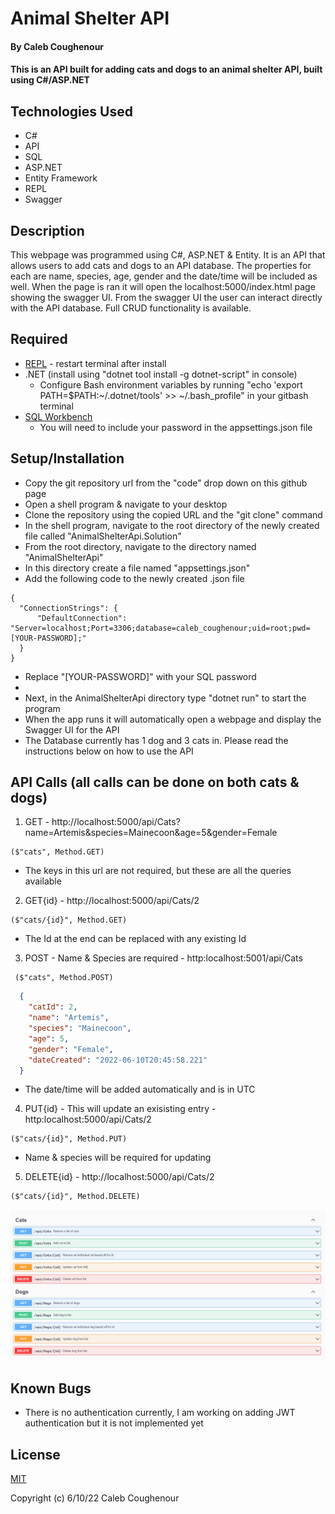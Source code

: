 # Animal Shelter API

#### By Caleb Coughenour

#### This is an API built for adding cats and dogs to an animal shelter API, built using C#/ASP.NET

## Technologies Used

* C#
* API
* SQL
* ASP.NET
* Entity Framework
* REPL
* Swagger

## Description

 This webpage was programmed using C#, ASP.NET & Entity. It is an API that allows users to add cats and dogs to an API database. The properties for each are name, species, age, gender and the date/time will be included as well. When the page is ran it will open the localhost:5000/index.html page showing the swagger UI. From the swagger UI the user can interact directly with the API database. Full CRUD functionality is available.

 ## Required

* [REPL](https://dotnet.microsoft.com/en-us/download/dotnet/thank-you/sdk-5.0.401-windows-x64-installer) - restart terminal after install
* .NET (install using "dotnet tool install -g dotnet-script" in console)
    - Configure Bash environment variables by running "echo 'export PATH=$PATH:~/.dotnet/tools' >> ~/.bash_profile" in your gitbash terminal
* [SQL Workbench](https://downloads.mysql.com/archives/get/p/25/file/mysql-installer-web-community-8.0.19.0.msi)
    - You will need to include your password in the appsettings.json file

## Setup/Installation

* Copy the git repository url from the "code" drop down on this github page
* Open a shell program & navigate to your desktop
* Clone the repository using the copied URL and the "git clone" command
* In the shell program, navigate to the root directory of the newly created file called "AnimalShelterApi.Solution"
* From the root directory, navigate to the directory named "AnimalShelterApi"
* In this directory create a file named "appsettings.json"
* Add the following code to the newly created .json file
```
{
  "ConnectionStrings": {
      "DefaultConnection": "Server=localhost;Port=3306;database=caleb_coughenour;uid=root;pwd=[YOUR-PASSWORD];"
  }
}
```
* Replace "[YOUR-PASSWORD]" with your SQL password
* 
* Next, in the AnimalShelterApi directory type "dotnet run" to start the program
* When the app runs it will automatically open a webpage and display the Swagger UI for the API
* The Database currently has 1 dog and 3 cats in. Please read the instructions below on how to use the API

 ## API Calls (all calls can be done on both cats & dogs)

  1. GET - http://localhost:5000/api/Cats?name=Artemis&species=Mainecoon&age=5&gender=Female
 ```
 ($"cats", Method.GET)
 ```
  * The keys in this url are not required, but these are all the queries available

 2. GET{id} - http://localhost:5000/api/Cats/2
 ```
 ($"cats/{id}", Method.GET)
 ```
  * The Id at the end can be replaced with any existing Id

 3. POST - Name & Species are required - http:localhost:5001/api/Cats
```
 ($"cats", Method.POST)
```
```json
  {
    "catId": 2,
    "name": "Artemis",
    "species": "Mainecoon",
    "age": 5,
    "gender": "Female",
    "dateCreated": "2022-06-10T20:45:58.221"
  }
```
  * The date/time will be added automatically and is in UTC

  4. PUT{id} - This will update an exisisting entry - http:localhost:5000/api/Cats/2
  ```
  ($"cats/{id}", Method.PUT)
  ```
  * Name & species will be required for updating 

  5. DELETE{id} - http://localhost:5000/api/Cats/2
  ```
  ($"cats/{id}", Method.DELETE)
  ```

  ![Swagger UI](AnimalShelterApi/wwwroot/img/SwaggerUI.png)

## Known Bugs

* There is no authentication currently, I am working on adding JWT authentication but it is not implemented yet

## License

[MIT](LICENSE)

Copyright (c) 6/10/22 Caleb Coughenour